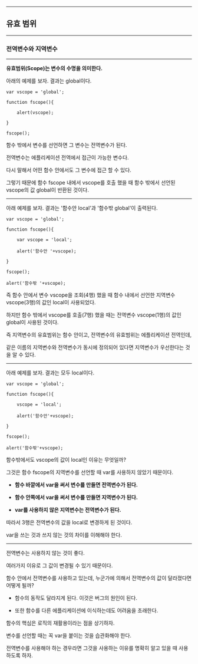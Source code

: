 ***
## 유효 범위
***
### 전역변수와 지역변수
***
<b>유효범위(Scope)는 변수의 수명을 의미한다.</b>

아래의 예제를 보자. 결과는 global이다.

    var vscope = 'global';

    function fscope(){

        alert(vscope);

    }

    fscope();

함수 밖에서 변수를 선언하면 그 변수는 전역변수가 된다. 

전역변수는 에플리케이션 전역에서 접근이 가능한 변수다. 

다시 말해서 어떤 함수 안에서도 그 변수에 접근 할 수 있다. 

그렇기 때문에 함수 fscope 내에서 vscope를 호출 했을 때 함수 밖에서 선언된 vscope의 값 global이 반환된 것이다. 

***

아래 예제를 보자. 결과는 '함수안 local'과 '함수밖 global'이 출력된다.

    var vscope = 'global';

    function fscope(){

        var vscope = 'local';

        alert('함수안 '+vscope);

    }

    fscope();

    alert('함수밖 '+vscope);

즉 함수 안에서 변수 vscope을 조회(4행) 했을 때 함수 내에서 선언한 지역변수 vscope(3행)의 값인 local이 사용되었다. 

하지만 함수 밖에서 vscope를 호출(7행) 했을 때는 전역변수 vscope(1행)의 값인 global이 사용된 것이다. 

즉 지역변수의 유효범위는 함수 안이고, 전역변수의 유효범위는 에플리케이션 전역인데, 

같은 이름의 지역변수와 전역변수가 동시에 정의되어 있다면 지역변수가 우선한다는 것을 알 수 있다. 

***
아래 예제를 보자. 결과는 모두 local이다.

    var vscope = 'global';

    function fscope(){

        vscope = 'local';

        alert('함수안'+vscope);

    }

    fscope();

    alert('함수밖'+vscope);

함수밖에서도 vscope의 값이 local인 이유는 무엇일까? 

그것은 함수 fscope의 지역변수를 선언할 때 var를 사용하지 않았기 때문이다. 

- <b>함수 바깥에서 var을 써서 변수를 만들면 전역변수가 된다.</b>

- <b>함수 안쪽에서 var을 써서 변수를 만들면 지역변수가 된다.</b>

- <b>var를 사용하지 않은 지역변수는 전역변수가 된다.</b> 


따라서 3행은 전역변수의 값을 local로 변경하게 된 것이다. 

var을 쓰는 것과 쓰지 않는 것의 차이를 이해해야 한다.
***

전역변수는 사용하지 않는 것이 좋다. 

여러가지 이유로 그 값이 변경될 수 있기 때문이다. 

함수 안에서 전역변수를 사용하고 있는데, 누군가에 의해서 전역변수의 값이 달라졌다면 어떻게 될까? 

- 함수의 동작도 달라지게 된다. 이것은 버그의 원인이 된다. 

- 또한 함수를 다른 에플리케이션에 이식하는데도 어려움을 초래한다. 

함수의 핵심은 로직의 재활용이라는 점을 상기하자. 

변수를 선언할 때는 꼭 var을 붙이는 것을 습관화해야 한다. 

전역변수를 사용해야 하는 경우라면 그것을 사용하는 이유를 명확히 알고 있을 때 사용하도록 하자.